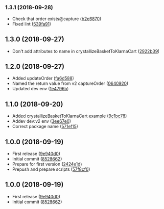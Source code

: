 ## <small>1.3.1 (2018-09-28)</small>

* Check that order exists@capture ([b2e6870](https://github.com/snowballdigital/node-klarna/commit/b2e6870))
* Fixed lint ([539fa91](https://github.com/snowballdigital/node-klarna/commit/539fa91))



## 1.3.0 (2018-09-27)

* Don't add attributes to name in crystallizeBasketToKlarnaCart ([2922b39](https://github.com/snowballdigital/node-klarna/commit/2922b39))



## 1.2.0 (2018-09-27)

* Added updateOrder ([fa6d588](https://github.com/snowballdigital/node-klarna/commit/fa6d588))
* Named the return value from v2 captureOrder ([0640920](https://github.com/snowballdigital/node-klarna/commit/0640920))
* Updated dev env ([1e4796b](https://github.com/snowballdigital/node-klarna/commit/1e4796b))



## 1.1.0 (2018-09-20)

* Added crystallizeBasketToKlarnaCart example ([9c1bc78](https://github.com/snowballdigital/node-klarna/commit/9c1bc78))
* Addev dev:v2 env ([3ee67e0](https://github.com/snowballdigital/node-klarna/commit/3ee67e0))
* Correct package name ([571ef15](https://github.com/snowballdigital/node-klarna/commit/571ef15))



## 1.0.0 (2018-09-19)

* First release ([9e940d0](https://github.com/snowballdigital/node-klarna/commit/9e940d0))
* Initial commit ([8528662](https://github.com/snowballdigital/node-klarna/commit/8528662))
* Prepare for first version ([2424e1d](https://github.com/snowballdigital/node-klarna/commit/2424e1d))
* Prepush and prepare scripts ([57f8cf0](https://github.com/snowballdigital/node-klarna/commit/57f8cf0))



## 1.0.0 (2018-09-19)

* First release ([9e940d0](https://github.com/snowballdigital/node-klarna/commit/9e940d0))
* Initial commit ([8528662](https://github.com/snowballdigital/node-klarna/commit/8528662))



